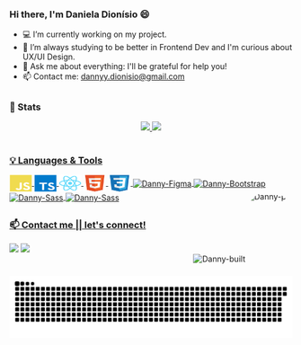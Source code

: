 ### Hi there, I'm Daniela Dionísio 😄 

- 💻  I’m currently working on my project.
- 🌱  I’m always studying to be better in Frontend Dev and I'm curious about UX/UI Design.
- 💬  Ask me about everything: I'll be grateful for help you!
- 📫  Contact me: dannyy.dionisio@gmail.com

##

<h3>💎 Stats</h3>
<div align="center" >
  <a href="https://github.com/DannyDionisio">
  <img height="180em" src="https://github-readme-stats.vercel.app/api?username=DannyDionisio&show_icons=true&theme=bear&include_all_commits=true&count_private=true"/>
  <img height="180em" src="https://github-readme-stats.vercel.app/api/top-langs/?username=DannyDionisio&layout=compact&langs_count=7&theme=bear"/>
</div>
  
<div style="display: inline_block"><br>
  <h3>💡 Languages & Tools</h3>
  <img align="center" alt="Danny-Js" height="30" width="40" src="https://raw.githubusercontent.com/devicons/devicon/master/icons/javascript/javascript-plain.svg" />
  <img align="center" alt="Danny-Ts" height="30" width="40" src="https://raw.githubusercontent.com/devicons/devicon/master/icons/typescript/typescript-plain.svg" />
  <img align="center" alt="Danny-React" height="30" width="40" src="https://raw.githubusercontent.com/devicons/devicon/master/icons/react/react-original.svg" />
  <img align="center" alt="Danny-HTML" height="30" width="40" src="https://raw.githubusercontent.com/devicons/devicon/master/icons/html5/html5-original.svg" />
  <img align="center" alt="Danny-CSS" height="30" width="40" src="https://raw.githubusercontent.com/devicons/devicon/master/icons/css3/css3-original.svg" />
  <img align="center" alt="Danny-Figma" height="30" width="40" src="https://cdn.jsdelivr.net/gh/devicons/devicon/icons/figma/figma-original.svg" />
  <img align="center" alt="Danny-Bootstrap" height="30" width="40" src="https://cdn.jsdelivr.net/gh/devicons/devicon/icons/bootstrap/bootstrap-plain.svg" />
  <img align="center" alt="Danny-Sass" height="30" width="40" src="https://cdn.jsdelivr.net/gh/devicons/devicon/icons/sass/sass-original.svg" />
  <img align="center" alt="Danny-Sass" height="30" width="40" src="https://cdn.jsdelivr.net/gh/devicons/devicon/icons/vscode/vscode-original.svg" />

  <img align="right" alt="Danny-pic" height="150" style="border-radius:50px;" src="https://i.ibb.co/mGvqNSx/avatar.png" />

</div>
  
   ##
  
<div> 
  <h3>📫 Contact me || let's connect!</h3>
  <a href = "mailto:dannyy.dionisio@gmail.com"><img src="https://img.shields.io/badge/Gmail-D14836?style=for-the-badge&logo=gmail&logoColor=white" target="_blank"></a>
  <a href="https://www.linkedin.com/in/danieladionisio" target="_blank"><img src="https://img.shields.io/badge/-LinkedIn-%230077B5?style=for-the-badge&logo=linkedin&logoColor=white" target="_blank"></a>
 
</div>
  
  
 <img align="right" alt="Danny-built" src="http://ForTheBadge.com/images/badges/built-with-love.svg" />
  
   ![Snake animation](https://github.com/DannyDionisio/DannyDionisio/blob/output/github-contribution-grid-snake.svg)
 

